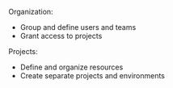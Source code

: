 Organization:
- Group and define users and teams
- Grant access to projects

Projects:
- Define and organize resources
- Create separate projects and environments